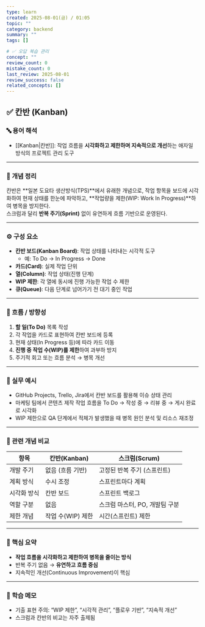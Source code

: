 ```yaml
---
type: learn
created: 2025-08-01(금) / 01:05
topic: ""
category: backend
summary: ""
tags: []

# ✅ 오답 복습 관리
concept: ""
review_count: 0
mistake_count: 0
last_review: 2025-08-01
review_success: false
related_concepts: []
---
```

## ✅ 칸반 (Kanban)

### 🔤 용어 해석  
- [[Kanban|칸반]]: 작업 흐름을 **시각화하고 제한하며 지속적으로 개선**하는 애자일 방식의 프로젝트 관리 도구

---

### 📌 개념 정리  
칸반은 **일본 도요타 생산방식(TPS)**에서 유래한 개념으로, 작업 항목을 보드에 시각화하여 현재 상태를 한눈에 파악하고, **작업량을 제한(WIP: Work In Progress)**하여 병목을 방지한다.  
스크럼과 달리 **반복 주기(Sprint)** 없이 유연하게 흐름 기반으로 운영된다.

---

### ⚙️ 구성 요소  

- **칸반 보드(Kanban Board)**: 작업 상태를 나타내는 시각적 도구  
  - 예: To Do → In Progress → Done
- **카드(Card)**: 실제 작업 단위  
- **열(Column)**: 작업 상태(진행 단계)  
- **WIP 제한**: 각 열에 동시에 진행 가능한 작업 수 제한  
- **큐(Queue)**: 다음 단계로 넘어가기 전 대기 중인 작업

---

### 🧭 흐름 / 방향성  
1. **할 일(To Do)** 목록 작성  
2. 각 작업을 카드로 표현하여 칸반 보드에 등록  
3. 현재 상태(In Progress 등)에 따라 카드 이동  
4. **진행 중 작업 수(WIP)를 제한**하여 과부하 방지  
5. 주기적 회고 또는 흐름 분석 → 병목 개선

---

### 💬 실무 예시  
- GitHub Projects, Trello, Jira에서 칸반 보드를 활용해 이슈 상태 관리  
- 마케팅 팀에서 콘텐츠 제작 작업 흐름을 To Do → 작성 중 → 리뷰 중 → 게시 완료로 시각화  
- WIP 제한으로 QA 단계에서 적체가 발생했을 때 병목 원인 분석 및 리소스 재조정

---

### 🔁 관련 개념 비교

| 항목            | 칸반(Kanban)                  | 스크럼(Scrum)                         |
|-----------------|-------------------------------|----------------------------------------|
| 개발 주기       | 없음 (흐름 기반)              | 고정된 반복 주기 (스프린트)           |
| 계획 방식       | 수시 조정                     | 스프린트마다 계획                     |
| 시각화 방식     | 칸반 보드                     | 스프린트 백로그                       |
| 역할 구분       | 없음                           | 스크럼 마스터, PO, 개발팀 구분        |
| 제한 개념       | 작업 수(WIP) 제한              | 시간(스프린트) 제한                   |

---

### 🎯 핵심 요약  
- **작업 흐름을 시각화하고 제한하여 병목을 줄이는 방식**  
- 반복 주기 없음 → **유연하고 흐름 중심**  
- 지속적인 개선(Continuous Improvement)이 핵심

---

### 🧠 학습 메모  
- 기출 표현 주의: “WIP 제한”, “시각적 관리”, “플로우 기반”, “지속적 개선”  
- 스크럼과 칸반의 비교는 자주 출제됨
